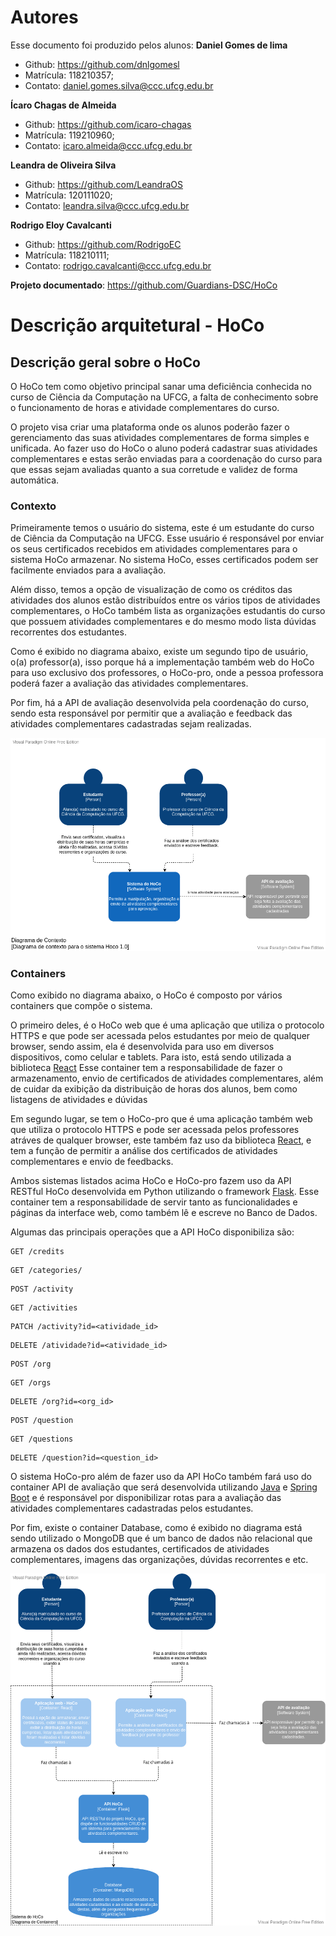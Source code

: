 # Autores

Esse documento foi produzido pelos alunos:
**Daniel Gomes de lima**

- Github: https://github.com/dnlgomesl
- Matrícula: 118210357;
- Contato: daniel.gomes.silva@ccc.ufcg.edu.br

**Ícaro Chagas de Almeida**

- Github: https://github.com/icaro-chagas
- Matrícula: 119210960;
- Contato: icaro.almeida@ccc.ufcg.edu.br

**Leandra de Oliveira Silva**

- Github: https://github.com/LeandraOS
- Matrícula: 120111020;
- Contato: leandra.silva@ccc.ufcg.edu.br

**Rodrigo Eloy Cavalcanti**

- Github: https://github.com/RodrigoEC
- Matrícula: 118210111;
- Contato: rodrigo.cavalcanti@ccc.ufcg.edu.br

**Projeto documentado**: https://github.com/Guardians-DSC/HoCo

# Descrição arquitetural - HoCo

## Descrição geral sobre o HoCo

O HoCo tem como objetivo principal sanar uma deficiência conhecida no curso de Ciência da Computação na UFCG, a falta de conhecimento sobre o funcionamento de horas e atividade complementares do curso.

O projeto visa criar uma plataforma onde os alunos poderão fazer o gerenciamento das suas atividades complementares de forma simples e unificada. Ao fazer uso do HoCo o aluno poderá cadastrar suas atividades complementares e estas serão enviadas para a coordenação do curso para que essas sejam avaliadas quanto a sua corretude e validez de forma automática.

### Contexto

Primeiramente temos o usuário do sistema, este é um estudante do curso de Ciência da Computação na UFCG. Esse usuário é responsável por enviar os seus certificados recebidos em atividades complementares para o sistema HoCo armazenar. No sistema HoCo, esses certificados podem ser facilmente enviados para a avaliação.

 Além disso, temos a opção de visualização de como os créditos das atividades dos alunos estão distribuídos entre os vários tipos de atividades complementares, o HoCo também lista as organizações estudantis do curso que possuem atividades complementares e do mesmo modo lista dúvidas recorrentes dos estudantes. 

Como é exibido no diagrama abaixo, existe um segundo tipo de usuário, o(a) professor(a), isso porque há a implementação também web do HoCo para uso exclusivo dos professores, o HoCo-pro, onde a pessoa professora poderá fazer a avaliação das atividades complementares.

Por fim, há a API de avaliação desenvolvida pela coordenação do curso, sendo esta responsável por permitir que a avaliação e feedback das atividades complementares cadastradas sejam realizadas.

![fig1](/content/hoco/diagrama-contexto.png)

### Containers

Como exibido no diagrama abaixo, o HoCo é composto por vários containers que compõe o sistema.

O primeiro deles, é o HoCo web que é uma aplicação que utiliza o protocolo HTTPS e que pode ser acessada pelos estudantes por meio de qualquer browser, sendo assim, ela é desenvolvida para uso em diversos dispositivos, como celular e tablets. Para isto, está sendo utilizada a biblioteca [React](https://pt-br.reactjs.org/) 
Esse container tem a responsabilidade de fazer o armazenamento, envio de certificados de atividades complementares, além de cuidar da exibição da distribuição de horas dos alunos, bem como listagens de atividades e dúvidas

Em segundo lugar, se tem o HoCo-pro que é uma aplicação também web que utiliza o protocolo HTTPS e pode ser acessada pelos professores atráves de qualquer browser, este também faz uso da biblioteca [React](https://pt-br.reactjs.org/), e tem a função de permitir a análise dos certificados de atividades complementares e envio de feedbacks.

Ambos sistemas listados acima HoCo e HoCo-pro fazem uso da API RESTful HoCo desenvolvida em Python utilizando o framework [Flask](https://flask.palletsprojects.com/en/2.1.x/). Esse container tem a responsabilidade de servir tanto as funcionalidades e páginas da interface web, como também lê e escreve no Banco de Dados.

Algumas das principais operações que a API HoCo disponibiliza são:

```
GET /credits
```

```
GET /categories/
```

```
POST /activity
```

```
GET /activities
```

```
PATCH /activity?id=<atividade_id>
```

```
DELETE /atividade?id=<atividade_id>
```

```
POST /org
```

```
GET /orgs
```

```
DELETE /org?id=<org_id>
```

```
POST /question
```

```
GET /questions
```

```
DELETE /question?id=<question_id>
```

O sistema HoCo-pro além de fazer uso da API HoCo também fará uso do container API de avaliação que será desenvolvida utilizando [Java](https://www.java.com/) e [Spring Boot](https://spring.io/projects/spring-boot) e é responsável por disponibilizar rotas para a avaliação das atividades complementares cadastradas pelos estudantes.

Por fim, existe o container Database, como é exibido no diagrama está sendo utilizado o MongoDB que é um banco de dados não relacional que armazena os dados dos estudantes, certificados de atividades complementares, imagens das organizações, dúvidas recorrentes e etc.

![fig1](/content/hoco/diagrama-containers.png)
